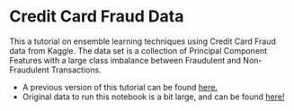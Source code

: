 # Credit Card Fraud Data
This a tutorial on ensemble learning techniques using Credit Card Fraud data from Kaggle. The data set is a collection of Principal Component Features with a large class imbalance between Fraudulent and Non-Fraudulent Transactions.

- A previous version of this tutorial can be found [here.](https://www.kaggle.com/mangarella)
- Original data to run this notebook is a bit large, and can be found [here!](https://www.kaggle.com/dalpozz/creditcardfraud)
